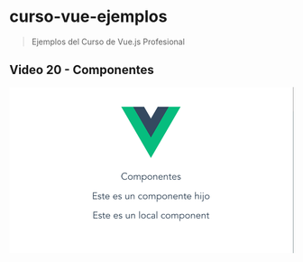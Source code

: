 # curso-vue-ejemplos

> Ejemplos del Curso de Vue.js Profesional

## Video 20 - Componentes

![component](./src/assets/component.png)
